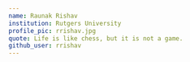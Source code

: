 ```yaml
---
name: Raunak Rishav
institution: Rutgers University
profile_pic: rrishav.jpg
quote: Life is like chess, but it is not a game.
github_user: rrishav
---
```

